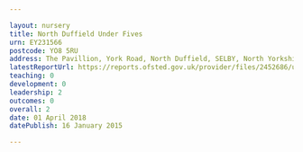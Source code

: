 ```yaml
---

layout: nursery
title: North Duffield Under Fives
urn: EY231566
postcode: YO8 5RU
address: The Pavillion, York Road, North Duffield, SELBY, North Yorkshire, YO8 5RU
latestReportUrl: https://reports.ofsted.gov.uk/provider/files/2452686/urn/EY231566.pdf
teaching: 0
development: 0
leadership: 2
outcomes: 0
overall: 2
date: 01 April 2018 
datePublish: 16 January 2015

---
```

